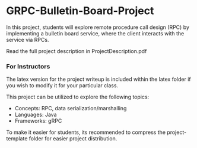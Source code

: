 # GRPC-Bulletin-Board-Project


In this project, students will explore remote procedure call design (RPC) by implementing a bulletin board service, where the client interacts with the service via RPCs. 

Read the full project description in ProjectDescription.pdf


### For Instructors
The latex version for the project writeup is included within the latex folder if you wish to modify it for your particular class. 

This project can be utilized to  explore the following topics: 
- Concepts: RPC, data serialization/marshalling
- Languages: Java
- Frameworks: gRPC

To make it easier for students, its recommended to compress the project-template folder for easier project distribution.


